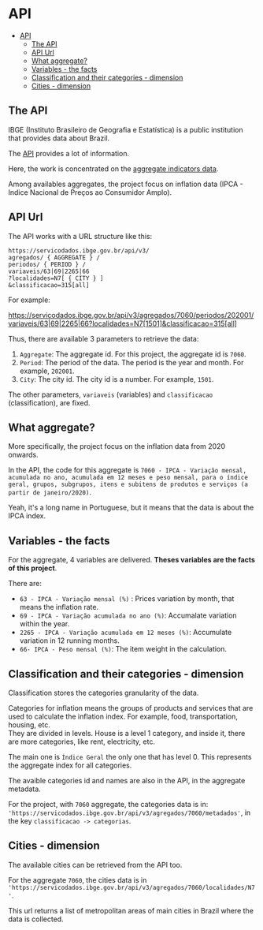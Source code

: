 # API

- [API](#api)
  - [The API](#the-api)
  - [API Url](#api-url)
  - [What aggregate?](#what-aggregate)
  - [Variables - the facts](#variables---the-facts)
  - [Classification and their categories - dimension](#classification-and-their-categories---dimension)
  - [Cities - dimension](#cities---dimension)

## The API

IBGE (Instituto Brasileiro de Geografia e Estatística) is a public institution that provides data about Brazil.

The [API](https://servicodados.ibge.gov.br/api/docs/) provides a lot of information.

Here, the work is concentrated on the [aggregate indicators data](https://servicodados.ibge.gov.br/api/docs/agregados?versao=3#api-bq).

Among availables aggregates, the project focus on inflation data (IPCA - Indice Nacional de Preços ao Consumidor Amplo).

## API Url

The API works with a URL structure like this:

```
https://servicodados.ibge.gov.br/api/v3/
agregados/ { AGGREGATE } /
periodos/ { PERIOD } /
variaveis/63|69|2265|66
?localidades=N7[ { CITY } ]
&classificacao=315[all]
```

For example:

https://servicodados.ibge.gov.br/api/v3/agregados/7060/periodos/202001/variaveis/63|69|2265|66?localidades=N7[1501]&classificacao=315[all]


Thus, there are available 3 parameters to retrieve the data:

1. `Aggregate`: The aggregate id. For this project, the aggregate id is `7060`.
2. `Period`: The period of the data. The period is the year and month. For example, `202001`.
3. `City`: The city id. The city id is a number. For example, `1501`.

The other parameters, `variaveis` (variables) and `classificacao` (classification), are fixed.

## What aggregate?

More specifically, the project focus on the inflation data from 2020 onwards. 

In the API, the code for this aggregate is `7060 - IPCA - Variação mensal, acumulada no ano, acumulada em 12 meses e peso mensal, para o índice geral, grupos, subgrupos, itens e subitens de produtos e serviços (a partir de janeiro/2020)`.

Yeah, it's a long name in Portuguese, but it means that the data is about the IPCA index.

## Variables - the facts

For the aggregate, 4 variables are delivered. **Theses variables are the facts of this project**.

There are:
- `63 - IPCA - Variação mensal (%)` : Prices variation by month, that means the inflation rate.
- `69 - IPCA - Variação acumulada no ano (%)`: Accumalate variation within the year.
- `2265 - IPCA - Variação acumulada em 12 meses (%)`: Accumulate variation in 12 running months.
- `66- IPCA - Peso mensal (%)`: The item weight in the calculation.

## Classification and their categories - dimension

Classification stores the categories granularity of the data.

Categories for inflation means the groups of products and services that are used to calculate the inflation index. For example, food, transportation, housing, etc.  
They are divided in levels. House is a level 1 category, and inside it, there are more categories, like rent, electricity, etc.

The main one is `Índice Geral` the only one that has level 0. This represents the aggregate index for all categories.

The avaible categories id and names are also in the API, in the aggregate metadata.

For the project, with `7060` aggregate, the categories data is in:
`'https://servicodados.ibge.gov.br/api/v3/agregados/7060/metadados'`, in the key `classificacao -> categorias`.

## Cities - dimension

The available cities can be retrieved from the API too. 

For the aggregate `7060`, the cities data is in ` 'https://servicodados.ibge.gov.br/api/v3/agregados/7060/localidades/N7'`.

This url returns a list of metropolitan areas of main cities in Brazil where the data is collected.